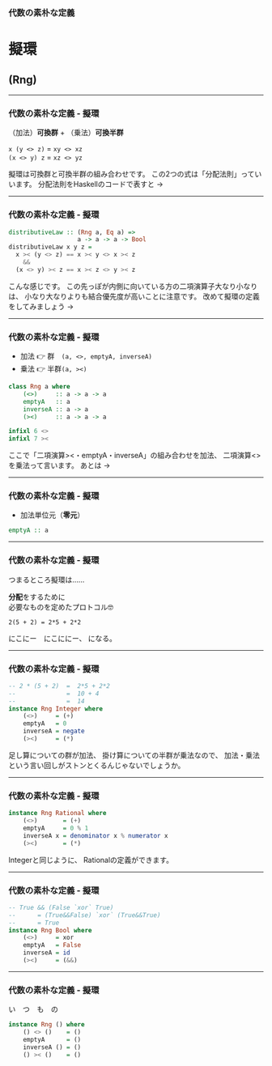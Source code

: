 ### 代数の素朴な定義
# 擬環
## (Rng)

- - - - -

### 代数の素朴な定義 - 擬環

（加法）**可換群** + （乗法）**可換半群**

`x (y <> z)` = `xy <> xz`  
`(x <> y) z` = `xz <> yz`

<aside class="notes">
擬環は可換群と可換半群の組み合わせです。
この2つの式は「分配法則」っていいます。
分配法則をHaskellのコードで表すと ->
</aside>

- - - - -

### 代数の素朴な定義 - 擬環

```haskell
distributiveLaw :: (Rng a, Eq a) =>
                   a -> a -> a -> Bool
distributiveLaw x y z =
  x >< (y <> z) == x >< y <> x >< z
    &&
  (x <> y) >< z == x >< z <> y >< z
```

<aside class="notes">
こんな感じです。
この先っぽが内側に向いている方の二項演算子大なり小なりは、
小なり大なりよりも結合優先度が高いことに注意です。  
改めて擬環の定義をしてみましょう ->
</aside>

- - - - -

### 代数の素朴な定義 - 擬環

- 加法 :point_right: 群　`(a, <>, emptyA, inverseA)`
- 乗法 :point_right: 半群`(a, ><)`

```haskell
class Rng a where
    (<>)     :: a -> a -> a
    emptyA   :: a
    inverseA :: a -> a
    (><)     :: a -> a -> a

infixl 6 <>
infixl 7 ><
```

<aside class="notes">
ここで「二項演算><・emptyA・inverseA」の組み合わせを加法、
二項演算<>を乗法って言います。
あとは ->
</aside>

- - - - -

### 代数の素朴な定義 - 擬環

- 加法単位元（**零元**）

```hs
emptyA :: a
```

- - - - -

### 代数の素朴な定義 - 擬環

つまるところ擬環は……

**分配**をするために  
必要なものを定めたプロトコル🤓

```
2(5 + 2) = 2*5 + 2*2
```

<aside class="notes">
にこにー　にこににー、
になる。
</aside>

- - - - -

### 代数の素朴な定義 - 擬環

```haskell
-- 2 * (5 + 2)  =  2*5 + 2*2
--              =  10 + 4
--              =  14
instance Rng Integer where
    (<>)     = (+)
    emptyA   = 0
    inverseA = negate
    (><)     = (*)
```

<aside class="notes">
足し算についての群が加法、
掛け算についての半群が乗法なので、
加法・乗法という言い回しがストンとくるんじゃないでしょうか。
</aside>

- - - - -

### 代数の素朴な定義 - 擬環

```haskell
instance Rng Rational where
    (<>)       = (+)
    emptyA     = 0 % 1
    inverseA x = denominator x % numerator x
    (><)       = (*)
```

<aside class="notes">
Integerと同じように、
Rationalの定義ができます。
</aside>

- - - - -

### 代数の素朴な定義 - 擬環

```haskell
-- True && (False `xor` True)
--      = (True&&False) `xor` (True&&True)
--      = True
instance Rng Bool where
    (<>)     = xor
    emptyA   = False
    inverseA = id
    (><)     = (&&)
```

<!--

```haskell
xor :: Bool -> Bool -> Bool
xor True False = True
xor False True = True
xor _ _ = False
```

-->

- - - - -

### 代数の素朴な定義 - 擬環

い　つ　も　の

```haskell
instance Rng () where
    () <> ()    = ()
    emptyA      = ()
    inverseA () = ()
    () >< ()    = ()
```
